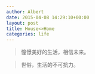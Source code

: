 ```yaml
---
author: Albert
date: 2015-04-08 14:29:10+00:00
layout: post
title: House<>Home
categories: life
---
```


> 憧憬美好的生活，相信未来。



> 世俗，生活的不可抗力。
